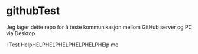 # githubTest
Jeg lager dette repo for å teste kommunikasjon mellom GitHub server og PC via Desktop 

I Test HelpHELPHELPHELPHELPHELPHElp me
